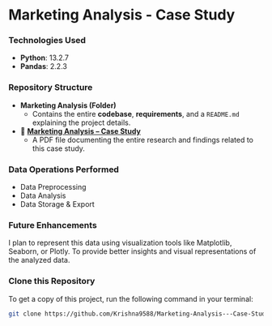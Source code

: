# Marketing Analysis - Case Study  

### Technologies Used  
- **Python**: 13.2.7  
- **Pandas**: 2.2.3  


### Repository Structure  
- **Marketing Analysis (Folder)**  
  - Contains the entire **codebase**, **requirements**, and a `README.md` explaining the project details.  
- 📄 **[Marketing Analysis – Case Study](https://github.com/Krishna9588/Marketing-Analysis---Case-Study/blob/main/Marketing%20Analysis%20--Case%20Study.pdf)**  
  - A PDF file documenting the entire research and findings related to this case study.  

### Data Operations Performed
- Data Preprocessing
- Data Analysis
- Data Storage & Export

### Future Enhancements
I plan to represent this data using visualization tools like Matplotlib, Seaborn, or Plotly.
To provide better insights and visual representations of the analyzed data. 

### Clone this Repository  
To get a copy of this project, run the following command in your terminal:  

```sh
git clone https://github.com/Krishna9588/Marketing-Analysis---Case-Study-.git
```
